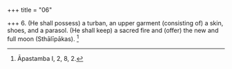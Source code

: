 +++
title = "06"

+++
6. (He shall possess) a turban, an upper garment (consisting of) a skin, shoes, and a parasol. (He shall keep) a sacred fire and (offer) the new and full moon (Sthālīpākas). [^3] 


[^3]:  Āpastamba I, 2, 8, 2.
